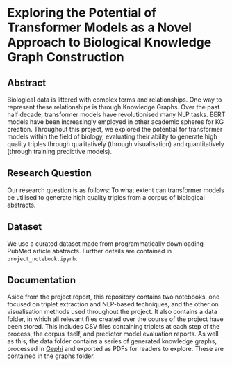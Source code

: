 # Exploring the Potential of Transformer Models as a Novel Approach to Biological Knowledge Graph Construction

## Abstract
Biological data is littered with complex terms and relationships. One way to represent these relationships is through Knowledge Graphs. Over the past half decade, transformer models have revolutionised many NLP tasks. BERT models have been increasingly employed in other academic spheres for KG creation. Throughout this project, we explored the potential for transformer models within the field of biology, evaluating their ability to generate high quality triples through qualitatively (through visualisation) and quantitatively (through training predictive models).

## Research Question
Our research question is as follows: To what extent can transformer models be utilised to generate high quality triples from a corpus of biological abstracts.

## Dataset
We use a curated dataset made from programmatically downloading PubMed article abstracts. Further details are contained in ```project_notebook.ipynb```.

## Documentation
Aside from the project report, this repository contains two notebooks, one focused on triplet extraction and NLP-based techniques, and the other on visualisation methods used throughout the project. It also contains a data folder, in which all relevant files created over the course of the project have been stored. This includes CSV files containing triplets at each step of the process, the corpus itself, and predictor model evaluation reports. As well as this, the data folder contains a series of generated knowledge graphs, processed in [Gephi](https://gephi.org) and exported as PDFs for readers to explore. These are contained in the graphs folder.
